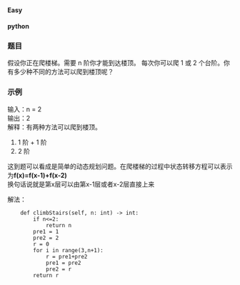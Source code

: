 #### Easy
#### python

### 题目
  假设你正在爬楼梯。需要 n 阶你才能到达楼顶。
  每次你可以爬 1 或 2 个台阶。你有多少种不同的方法可以爬到楼顶呢？

### 示例
  输入：n = 2       
  输出：2    
  解释：有两种方法可以爬到楼顶。       
  1. 1 阶 + 1 阶    
  2. 2 阶    

这到题可以看成是简单的动态规划问题。在爬楼梯的过程中状态转移方程可以表示为**f(x)=f(x-1)+f(x-2)**    
换句话说就是第x层可以由第x-1层或者x-2层直接上来   

解法：
```
    def climbStairs(self, n: int) -> int:
        if n<=2:
            return n
        pre1 = 1
        pre2 = 2
        r = 0
        for i in range(3,n+1):
            r = pre1+pre2
            pre1 = pre2
            pre2 = r  
        return r
 ```

